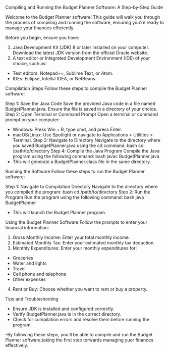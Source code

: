 Compiling and Running the Budget Planner Software: A Step-by-Step Guide
 
Welcome to the Budget Planner software! This guide will walk you through the process of 
compiling and running the software, ensuring you're ready to manage your finances 
efficiently.
 
Before you begin, ensure you have:
1. Java Development Kit (JDK) 8 or later installed on your computer. Download the latest JDK 
version from the official Oracle website.
2. A text editor or Integrated Development Environment (IDE) of your choice, such as:
 - Text editors: Notepad++, Sublime Text, or Atom.
 - IDEs: Eclipse, IntelliJ IDEA, or NetBeans.

Compilation Steps
Follow these steps to compile the Budget Planner software:

Step 1: Save the Java Code
Save the provided Java code in a file named BudgetPlanner.java. Ensure the file is saved in a 
directory of your choice.
Step 2: Open Terminal or Command Prompt
Open a terminal or command prompt on your computer:
- Windows: Press Win + R, type cmd, and press Enter.
- macOS/Linux: Use Spotlight or navigate to Applications > Utilities > Terminal.
Step 3: Navigate to Directory
Navigate to the directory where you saved BudgetPlanner.java using the cd command:
bash
cd /path/to/directory 
Step 4: Compile the Java Program
Compile the Java program using the following command:
bash
javac BudgetPlanner.java
- This will generate a BudgetPlanner.class file in the same directory.

Running the Software
Follow these steps to run the Budget Planner software:

Step 1: Navigate to Compilation Directory
Navigate to the directory where you compiled the program:
bash
cd /path/to/directory
Step 2: Run the Program
Run the program using the following command:
bash
java BudgetPlanner
- This will launch the Budget Planner program.

Using the Budget Planner Software
Follow the prompts to enter your financial information:
1. Gross Monthly Income: Enter your total monthly income.
2. Estimated Monthly Tax: Enter your estimated monthly tax deduction.
3. Monthly Expenditures: Enter your monthly expenditures for:
 - Groceries
 - Water and lights
 - Travel
 - Cell phone and telephone
 - Other expenses
4. Rent or Buy: Choose whether you want to rent or buy a property.

Tips and Troubleshooting
- Ensure JDK is installed and configured correctly.
- Verify BudgetPlanner.java is in the correct directory.
- Check for compilation errors and resolve them before running the program.

-By following these steps, you'll be able to compile and run the Budget Planner software,taking the first step torwards managing yuor finances effectively.
